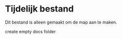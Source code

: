 # Tijdelijk bestand

Dit bestand is alleen gemaakt om de map aan te maken.

create empty docs folder
